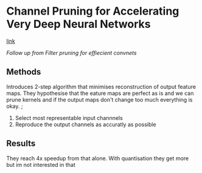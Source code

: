 # Channel Pruning for Accelerating Very Deep Neural Networks

[link](http://openaccess.thecvf.com/content_ICCV_2017/papers/He_Channel_Pruning_for_ICCV_2017_paper.pdf) 

*Follow up from Filter pruning for effiecient convnets*

## Methods

Introduces 2-step algorithm that minimises reconstruction of output feature maps. They hypothesise that the eature maps are perfect as is and we can prune kernels and if the output maps don't change too much everything is okay. ;
	
1. Select most representable input channnels
2. Reproduce the output channels as accuratly as possible 

## Results

They reach 4x speedup from that alone. With quantisation they get more but im not interested in that